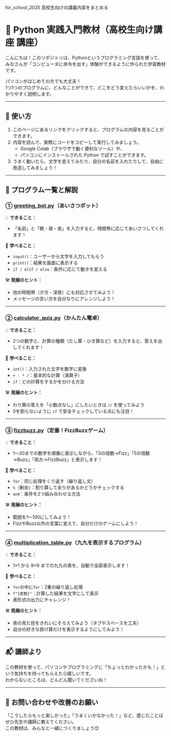 for_school_2025
高校生向けの講義内容をまとめる

# 🐍 Python 実践入門教材（高校生向け講座 講座）

こんにちは！このリポジトリは、Pythonというプログラミング言語を使って、  
みなさんが「コンピュータに命令を出す」体験ができるように作られた学習教材です。

パソコンがはじめての方でも大丈夫！  
1つ1つのプログラムに、どんなことができて、どこをどう変えたらいいかを、わかりやすく説明します。

---

## 🔧 使い方

1. このページにあるリンクをクリックすると、プログラムの内容を見ることができます。
2. 内容を読んで、実際にコードをコピーして実行してみましょう。
   - Google Colab（ブラウザで動く便利なツール）や、
   - パソコンにインストールされた Python で試すことができます。
3. うまく動いたら、文字を変えてみたり、自分の名前を入れたりして、自由に改造してみましょう！

---

## 📁 プログラム一覧と解説

### ① [greeting_bot.py](https://github.com/se-lina/for_school_2025/blob/main/calculator_quiz.py)（あいさつボット）

💡 **できること：**
- 「名前」と「朝・昼・夜」を入力すると、時間帯に応じてあいさつしてくれます！

📘 **学べること：**
- `input()`：ユーザーから文字を入力してもらう
- `print()`：結果を画面に表示する
- `if / elif / else`：条件に応じて動きを変える

🛠 **発展のヒント：**
- 他の時間帯（夕方・深夜）にも対応させてみよう！
- メッセージの言い方を自分なりにアレンジしよう！

---

### ② [calculator_quiz.py](https://github.com/se-lina/for_school_2025/blob/main/greeting_bot.py)（かんたん電卓）

💡 **できること：**
- 2つの数字と、計算の種類（たし算・ひき算など）を入力すると、答えを出してくれます！

📘 **学べること：**
- `int()`：入力された文字を数字に変換
- `+ - * /`：基本的な計算（演算子）
- `if`：どの計算をするかを分ける方法

🛠 **発展のヒント：**
- わり算の答えを「小数点なし」にしたいときは `//` を使ってみよう
- 0を割らないように `if` で安全チェックしている点にも注目！

---

### ③ [fizzbuzz.py](https://github.com/se-lina/for_school_2025/blob/main/fizzbuzz.py)（定番！FizzBuzzゲーム）

💡 **できること：**
- 1～20までの数字を順番に表示しながら、「3の倍数→Fizz」「5の倍数→Buzz」「両方→FizzBuzz」と表示します！

📘 **学べること：**
- `for`：同じ処理をくり返す（繰り返し文）
- `%`（剰余）：割り算して余りがあるかどうかチェックする
- `and`：条件を2つ組み合わせる方法

🛠 **発展のヒント：**
- 範囲を1〜100にしてみよう！
- FizzやBuzz以外の言葉に変えて、自分だけのゲームにしよう！

---

### ④ [multiplication_table.py](https://github.com/se-lina/for_school_2025/blob/main/multiplication_table.py)（九九を表示するプログラム）

💡 **できること：**
- 1×1 から 9×9 までの九九の表を、自動で全部表示します！

📘 **学べること：**
- `for`の中に`for`：2重の繰り返し処理
- `f"{変数}"`：計算した結果を文字にして表示
- 表形式の出力にチャレンジ！

🛠 **発展のヒント：**
- 表の見た目をきれいにそろえてみよう（タブやスペースを工夫）
- 自分の好きな掛け算だけを表示するようにしてみよう！

---

## 📬 講師より

この教材を使って、パソコンやプログラミングに「ちょっとわかったかも！」という気持ちを持ってもらえたら嬉しいです。  
わからないところは、どんどん聞いてくださいね！


---

## 🔗 お問い合わせや改善のお願い

「こうしたらもっと楽しかった」「うまくいかなかった！」など、感じたことはぜひ先生や講師に教えてください。  
この教材は、みんなと一緒につくりましょう😊

